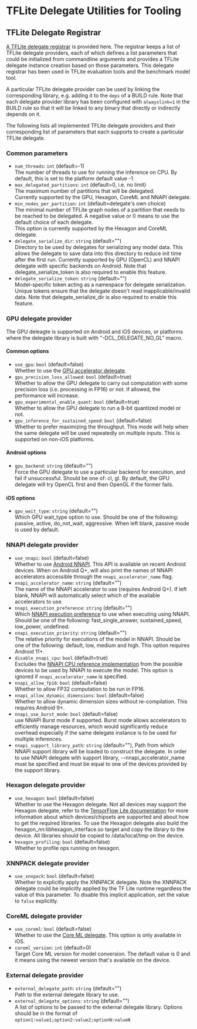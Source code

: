 # TFLite Delegate Utilities for Tooling

## TFLite Delegate Registrar

[A TFLite delegate registrar](https://github.com/galeone/tensorflow/blob/master/tensorflow/lite/tools/delegates/delegate_provider.h)
is provided here. The registrar keeps a list of TFLite delegate providers, each
of which defines a list parameters that could be initialized from commandline
arguments and provides a TFLite delegate instance creation based on those
parameters. This delegate registrar has been used in TFLite evaluation tools and
the benchmark model tool.

A particular TFLite delegate provider can be used by
linking the corresponding library, e.g. adding it to the `deps` of a BUILD rule.
Note that each delegate provider library has been configured with
`alwayslink=1` in the BUILD rule so that it will be linked to any binary that
directly or indirectly depends on it.

The following lists all implemented TFLite delegate providers and their
corresponding list of parameters that each supports to create a particular
TFLite delegate.

### Common parameters
*   `num_threads`: `int` (default=-1) \
    The number of threads to use for running the inference on CPU. By default,
    this is set to the platform default value -1.
*   `max_delegated_partitions`: `int` (default=0, i.e. no limit) \
    The maximum number of partitions that will be delegated. \
    Currently supported by the GPU, Hexagon, CoreML and NNAPI delegate.
*   `min_nodes_per_partition`: `int` (default=delegate's own choice) \
    The minimal number of TFLite graph nodes of a partition that needs to be
    reached to be delegated. A negative value or 0 means to use the default
    choice of each delegate. \
    This option is currently supported by the Hexagon and CoreML delegate.
*   `delegate_serialize_dir`: `string` (default="") \
    Directory to be used by delegates for serializing any model data. This
    allows the delegate to save data into this directory to reduce init time
    after the first run. Currently supported by GPU (OpenCL) and NNAPI delegate
    with specific backends on Android. Note that delegate_serialize_token is
    also required to enable this feature.
*   `delegate_serialize_token`: `string` (default="") \
    Model-specific token acting as a namespace for delegate serialization.
    Unique tokens ensure that the delegate doesn't read inapplicable/invalid
    data. Note that delegate_serialize_dir is also required to enable this
    feature.

### GPU delegate provider

The GPU deleagte is supported on Android and iOS devices, or platforms where
the delegate library is built with "-DCL_DELEGATE_NO_GL" macro.

#### Common options
*   `use_gpu`: `bool` (default=false) \
    Whether to use the
    [GPU accelerator delegate](https://github.com/galeone/tensorflow/tree/master/tensorflow/lite/delegates/gpu).
*   `gpu_precision_loss_allowed`: `bool` (default=true) \
    Whether to allow the GPU delegate to carry out computation with some
    precision loss (i.e. processing in FP16) or not. If allowed, the performance
    will increase.
*   `gpu_experimental_enable_quant`: `bool` (default=true) \
    Whether to allow the GPU delegate to run a 8-bit quantized model or not.
*   `gpu_inference_for_sustained_speed`: `bool` (default=false) \
    Whether to prefer maximizing the throughput. This mode will help when the
    same delegate will be used repeatedly on multiple inputs. This is supported
    on non-iOS platforms.

#### Android options
*  `gpu_backend`: `string` (default="") \
    Force the GPU delegate to use a particular backend for execution, and fail
    if unsuccessful. Should be one of: cl, gl. By default, the GPU delegate will
    try OpenCL first and then OpenGL if the former fails.

#### iOS options
*   `gpu_wait_type`: `string` (default="") \
    Which GPU wait_type option to use. Should be one of the following: passive,
    active, do_not_wait, aggressive. When left blank, passive mode is used by
    default.

### NNAPI delegate provider
*   `use_nnapi`: `bool` (default=false) \
    Whether to use
    [Android NNAPI](https://developer.android.com/ndk/guides/neuralnetworks/).
    This API is available on recent Android devices. When on Android Q+, will
    also print the names of NNAPI accelerators accessible through the
    `nnapi_accelerator_name` flag.
*   `nnapi_accelerator_name`: `string` (default="") \
    The name of the NNAPI accelerator to use (requires Android Q+). If left
    blank, NNAPI will automatically select which of the available accelerators
    to use.
*   `nnapi_execution_preference`: `string` (default="") \
    Which
    [NNAPI execution preference](https://developer.android.com/ndk/reference/group/neural-networks.html#group___neural_networks_1gga034380829226e2d980b2a7e63c992f18af727c25f1e2d8dcc693c477aef4ea5f5)
    to use when executing using NNAPI. Should be one of the following:
    fast_single_answer, sustained_speed, low_power, undefined.
*   `nnapi_execution_priority`: `string` (default="") \
    The relative priority for executions of the model in NNAPI. Should be one
    of the following: default, low, medium and high. This option requires
    Android 11+.
*   `disable_nnapi_cpu`: `bool` (default=true) \
    Excludes the
    [NNAPI CPU reference implementation](https://developer.android.com/ndk/guides/neuralnetworks#device-assignment)
    from the possible devices to be used by NNAPI to execute the model. This
    option is ignored if `nnapi_accelerator_name` is specified.
*   `nnapi_allow_fp16`: `bool` (default=false) \
    Whether to allow FP32 computation to be run in FP16.
*   `nnapi_allow_dynamic_dimensions`: `bool` (default=false) \
    Whether to allow dynamic dimension sizes without re-compilation. This
    requires Android 9+.
*   `nnapi_use_burst_mode`: `bool` (default=false) \
    use NNAPI Burst mode if supported. Burst mode allows accelerators to
    efficiently manage resources, which would significantly reduce overhead
    especially if the same delegate instance is to be used for multiple
    inferences.
*   `nnapi_support_library_path`: `string` (default=""),
    Path from which NNAPI support library will be loaded to construct the
    delegate. In order to use NNAPI delegate with support library,
    --nnapi_accelerator_name must be specified and must be equal to one of the
    devices provided by the support library.

### Hexagon delegate provider
*   `use_hexagon`: `bool` (default=false) \
    Whether to use the Hexagon delegate. Not all devices may support the Hexagon
    delegate, refer to the [TensorFlow Lite documentation](https://www.tensorflow.org/lite/performance/hexagon_delegate) for more
    information about which devices/chipsets are supported and about how to get
    the required libraries. To use the Hexagon delegate also build the
    hexagon_nn:libhexagon_interface.so target and copy the library to the
    device. All libraries should be copied to /data/local/tmp on the device.
*   `hexagon_profiling`: `bool` (default=false) \
    Whether to profile ops running on hexagon.

### XNNPACK delegate provider
*   `use_xnnpack`: `bool` (default=false) \
    Whether to explicitly apply the XNNPACK delegate. Note the XNNPACK delegate
    could be implicitly applied by the TF Lite runtime regardless the value of
    this parameter. To disable this implicit application, set the value to
    `false` explicitly.

### CoreML delegate provider
*   `use_coreml`: `bool` (default=false) \
    Whether to use the [Core ML delegate](https://github.com/galeone/tensorflow/tree/master/tensorflow/lite/delegates/coreml).
    This option is only available in iOS.
*   `coreml_version`: `int` (default=0) \
    Target Core ML version for model conversion. The default value is 0 and it
    means using the newest version that's available on the device.

### External delegate provider
*   `external_delegate_path`: `string` (default="") \
    Path to the external delegate library to use.
*   `external_delegate_options`: `string` (default="") \
    A list of options to be passed to the external delegate library. Options
    should be in the format of `option1:value1;option2:value2;optionN:valueN`
